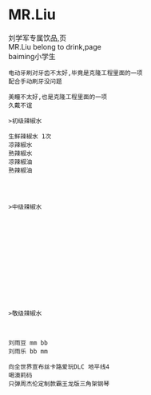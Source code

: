 # MR.Liu
刘学军专属饮品,页  </br>
MR.Liu belong to drink,page </br>
baiming小学生

    
    
    电动牙刷对牙齿不太好,毕竟是克隆工程里面的一项
    配合手动刷牙没问题
    
    美瞳不太好,也是克隆工程里面的一项
    久戴不谊    
    
    >初级辣椒水

    生鲜辣椒水 1次
    凉辣椒水
    熟辣椒水
    凉辣椒油
    熟辣椒油




    >中级辣椒水














    >敬级辣椒水
    


    刘雨豆 mm bb
    刘雨乐 bb mm
    
    向全世界宣布丝卡路爱玩DLC 地平线4
    喝澳莉码
    只弹周杰伦定制款霸王龙版三角架钢琴
